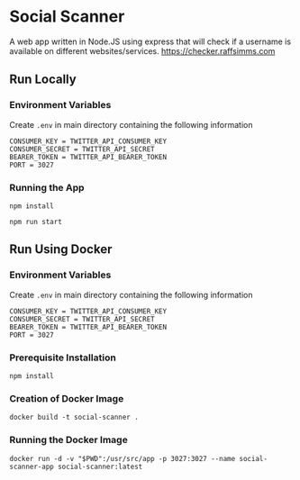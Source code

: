 # Social Scanner
 A web app written in Node.JS using express that will check if a username is available on different websites/services.
 https://checker.raffsimms.com

## Run Locally

### Environment Variables
Create `.env` in main directory containing the following information
```
CONSUMER_KEY = TWITTER_API_CONSUMER_KEY
CONSUMER_SECRET = TWITTER_API_SECRET
BEARER_TOKEN = TWITTER_API_BEARER_TOKEN
PORT = 3027
```

### Running the App
`npm install`

`npm run start`

## Run Using Docker

### Environment Variables
Create `.env` in main directory containing the following information
```
CONSUMER_KEY = TWITTER_API_CONSUMER_KEY
CONSUMER_SECRET = TWITTER_API_SECRET
BEARER_TOKEN = TWITTER_API_BEARER_TOKEN
PORT = 3027
```

### Prerequisite Installation
`npm install`

### Creation of Docker Image
`docker build -t social-scanner .`

### Running the Docker Image
`docker run -d -v "$PWD":/usr/src/app -p 3027:3027 --name social-scanner-app social-scanner:latest`
